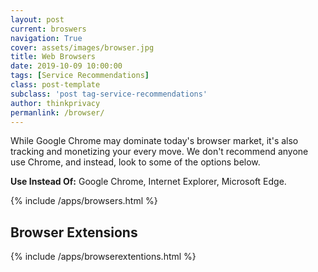 ```yaml
---
layout: post
current: broswers
navigation: True
cover: assets/images/browser.jpg
title: Web Browsers
date: 2019-10-09 10:00:00
tags: [Service Recommendations]
class: post-template
subclass: 'post tag-service-recommendations'
author: thinkprivacy
permanlink: /browser/
---
```


While Google Chrome may dominate today's browser market, it's also tracking and monetizing your every move. We don't recommend anyone use Chrome, and instead, look to some of the options below.

<p><strong>Use Instead Of:</strong> Google Chrome, Internet Explorer, Microsoft Edge.</p>

{% include /apps/browsers.html %}

<h2>Browser Extensions</h2>

{% include /apps/browserextentions.html %}